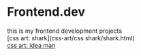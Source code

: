 # Frontend.dev
this is my frontend development projects
<br>
[css art: shark](css-art/css shark/shark.html)
<br>
[css art: idea man](https://github.com/kenzy1093/Frontend.dev/blob/31e98e84fbed30c7d8c142ace3464e061fd51286/css-art/man_with_idea/idea.html)

